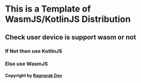 # This is a Template of WasmJS/KotlinJS Distribution
## Check user device is support wasm or not
### If Not then use KotlinJS
### Else use WasmJS
#### Copyright by [Ragnorak Dev](https://github.com/ragnorak-dev/ragnorakDev.github.io/blob/main/index.html)
```
